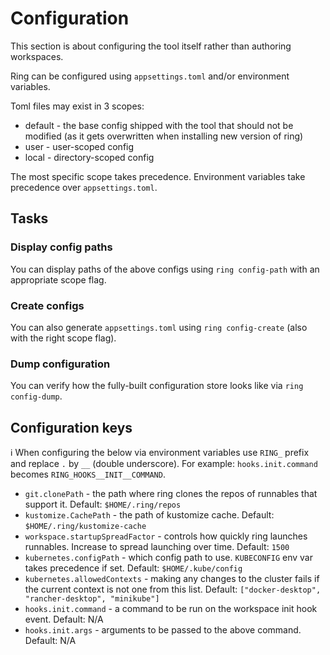 # Configuration

This section is about configuring the tool itself rather than authoring workspaces.

Ring can be configured using `appsettings.toml` and/or environment variables.

Toml files may exist in 3 scopes:

- default - the base config shipped with the tool that should not be modified (as it gets overwritten when installing new version of ring) 
- user - user-scoped config
- local - directory-scoped config

The most specific scope takes precedence. Environment variables take precedence over `appsettings.toml`.

## Tasks

### Display config paths
 
You can display paths of the above configs using `ring config-path` with an appropriate scope flag.

### Create configs

You can also generate `appsettings.toml` using `ring config-create` (also with the right scope flag).

### Dump configuration

You can verify how the fully-built configuration store looks like via `ring config-dump`.

## Configuration keys

:information_source: When configuring the below via environment variables use `RING_` prefix and replace `.` by `__` (double underscore). For example:
`hooks.init.command` becomes `RING_HOOKS__INIT__COMMAND`.

* `git.clonePath` - the path where ring clones the repos of runnables that support it. Default: `$HOME/.ring/repos`
* `kustomize.CachePath` - the path of kustomize cache. Default: `$HOME/.ring/kustomize-cache`
* `workspace.startupSpreadFactor` - controls how quickly ring launches runnables. Increase to spread launching over time. Default: `1500`
* `kubernetes.configPath` - which config path to use. `KUBECONFIG` env var takes precedence if set. Default: `$HOME/.kube/config`
* `kubernetes.allowedContexts` - making any changes to the cluster fails if the current context is not one from this list. Default: `["docker-desktop", "rancher-desktop", "minikube"]`
* `hooks.init.command` - a command to be run on the workspace init hook event. Default: N/A
* `hooks.init.args` - arguments to be passed to the above command. Default: N/A
